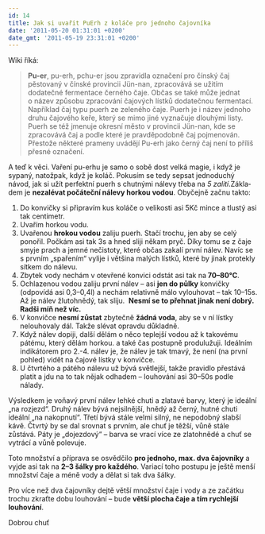 ```yaml
---
id: 14
title: Jak si uvařit PuErh z koláče pro jednoho čajovníka
date: '2011-05-20 01:31:01 +0200'
date_gmt: '2011-05-19 23:31:01 +0200'
---
```

<p>Wiki říká:</p>
<blockquote><p><strong>Pu-er</strong>, pu-erh, pchu-er jsou zpravidla označení pro čínský čaj pěstovaný v čínské provincii Jün-nan, zpracovává se užitím dodatečné fermentace černého čaje. Občas se také může jednat o název způsobu zpracování čajových lístků dodatečnou fermentací. Například čaj typu puerh ze zeleného čaje. Puerh je i název jednoho druhu čajového keře, který se mimo jiné vyznačuje dlouhými listy. Puerh se též jmenuje okresní město v provincii Jün-nan, kde se zpracovává čaj a podle které je pravděpodobně čaj pojmenován. Přestože některé prameny uvádějí Pu-erh jako černý čaj není to příliš přesné označení.</p>
</blockquote>
<p>A teď k věci. Vaření pu-erhu je samo o sobě dost velká magie, i když je sypaný, natožpak, když je koláč. Pokusím se tedy sepsat jednoduchý návod, jak si užít perfektní puerh s chutnými nálevy třeba na <em>5 zalití</em>.Zákla­dem je <strong>nezalévat počáteční nálevy horkou vodou</strong>. Obyčejně začnu takto:</p>
<ol>
<li>Do konvičky si připravím kus koláče o velikosti asi 5Kč mince a 	tlustý asi tak centimetr.</li>
<li>Uvařím horkou vodu.</li>
<li>Uvařenou <strong>hrokou vodou</strong> zaliju puerh. Stačí trochu, jen 	aby se celý ponořil. Počkám asi tak 3s a hned sliji někam pryč. Díky tomu 	se z čaje smyje prach a jemné nečistoty, které občas zakalí první 	nálev. Navíc se s prvním „spařením“ vylije i většina malých 	lístků, které by jinak protekly sítkem do nálevu.</li>
<li>Zbytek vody nechám v otevřené konvici odstát asi tak na<strong> 70–80°C</strong>.</li>
<li>Ochlazenou vodou zaliju první nálev – asi <strong>jen do 	půlky</strong> konvičky (odpovídá asi 0,3–0,4l) a nechám relativně málo 	vylouhovat – tak 10–15s. Až je nálev žlutohnědý, tak sliju.  	<strong>Nesmí se to přehnat jinak není dobrý. Radši míň než 	víc. </strong></li>
<li>V konvičce <strong>nesmí zůstat</strong> zbytečně <strong>žádná 	voda</strong>, aby se v ní lístky nelouhovaly dál. Takže slévat opravdu 	důkladně.</li>
<li>Když nálev dopiji, další dělám o něco teplejší vodou až 	k takovému pátému, který dělám horkou. a také čas postupně 	produlužuji. Ideálním indikátorem pro 2.-4. nálev je, že nálev je tak 	tmavý, že není (na první pohled) vidět na čajové lístky 	v konvičce.</li>
<li>U čtvrtého a pátého nálevu už bývá světlejší, takže pravidlo 	přestává platit a jdu na to tak nějak odhadem – louhování asi 30–50s 	podle nálady.</li>
</ol>
<p>Výsledkem je voňavý první nálev lehké chuti a zlatavé barvy, který je ideální „na rozjezd“. Druhý nálev bývá nejsilnější, hnědý až černý, hutné chuti ideální „na nakopnutí“. Třetí bývá stále velmi silný, ne nepodobný slabší kávě. Čtvrtý by se dal srovnat s prvním, ale chuť je těžší, vůně stále zůstává. Páty je „dojezdový“ – barva se vrací více ze zlatohnědé a chuť se vytrácí a vůně polevuje.</p>
<p>Toto množství a příprava se osvědčilo <strong>pro jednoho, max. dva čajovníky</strong> a vyjde asi tak na <strong>2–3 šálky pro každého</strong>. Variací toho postupu je ještě menší množství čaje a méně vody a dělat si tak dva šálky.</p>
<p>Pro více než dva čajovníky dejtě větší množství čaje i vody a ze začátku trochu zkraťte dobu louhování – bude <strong>větší plocha čaje a tím rychlejší louhování</strong>.</p>
<p>Dobrou chuť</p>
